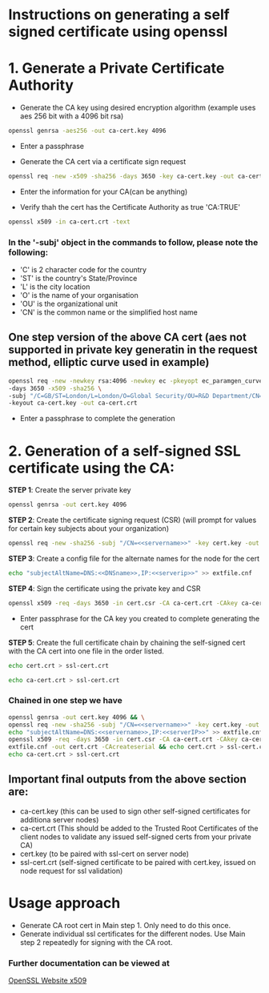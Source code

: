 # Instructions on generating a self signed certificate using openssl

# 1. Generate a Private Certificate Authority
- Generate the CA key using desired encryption algorithm (example uses aes 256 bit with a 4096 bit rsa)
```bash
openssl genrsa -aes256 -out ca-cert.key 4096
```
- Enter a passphrase

- Generate the CA cert via a certificate sign request
```bash
openssl req -new -x509 -sha256 -days 3650 -key ca-cert.key -out ca-cert.crt
```
- Enter the information for your CA(can be anything)

- Verify thah the cert has the Certificate Authority as true 'CA:TRUE'
```bash
openssl x509 -in ca-cert.crt -text
```

### In the '-subj' object in the commands to follow, please note the following:
- 'C' is 2 character code for the country
- 'ST' is the country's State/Province
- 'L' is the city location
- 'O' is the name of your organisation
- 'OU' is the organizational unit
- 'CN' is the common name or the simplified host name

## One step version of the above CA cert (aes not supported in private key generatin in the request method, elliptic curve used in example)
```bash
openssl req -new -newkey rsa:4096 -newkey ec -pkeyopt ec_paramgen_curve:prime256v1 \
-days 3650 -x509 -sha256 \
-subj "/C=GB/ST=London/L=London/O=Global Security/OU=R&D Department/CN=example.com" \
-keyout ca-cert.key -out ca-cert.crt
```

- Enter a passphrase to complete the generation

# 2. Generation of a self-signed SSL certificate using the CA:

__STEP 1__: Create the server private key
```bash
openssl genrsa -out cert.key 4096
```
__STEP 2__: Create the certificate signing request (CSR) (will prompt for values for certain key subjects about your organization)
```bash
openssl req -new -sha256 -subj "/CN=<<servername>>" -key cert.key -out cert.csr
```
__STEP 3__: Create a config file for the alternate names for the node for the cert
```bash
echo "subjectAltName=DNS:<<DNSname>>,IP:<<serverip>>" >> extfile.cnf
```

__STEP 4__: Sign the certificate using the private key and CSR
```bash
openssl x509 -req -days 3650 -in cert.csr -CA ca-cert.crt -CAkey ca-cert.key --extfile extfile.cnf -out cert.crt -CAcreateserial
```
- Enter passphrase for the CA key you created to complete generating the cert

__STEP 5__: Create the full certificate chain by chaining the self-signed cert with the CA cert into one file in the order listed.
```bash
echo cert.crt > ssl-cert.crt
```
```bash
echo ca-cert.crt > ssl-cert.crt
```

### Chained in one step we have
```bash
openssl genrsa -out cert.key 4096 && \
openssl req -new -sha256 -subj "/CN=<<servername>>" -key cert.key -out cert.csr && \
echo "subjectAltName=DNS:<<servername>>,IP:<<serverIP>>" >> extfile.cnf && \
openssl x509 -req -days 3650 -in cert.csr -CA ca-cert.crt -CAkey ca-cert.key --extfile \
extfile.cnf -out cert.crt -CAcreateserial && echo cert.crt > ssl-cert.crt && \
echo ca-cert.crt > ssl-cert.crt
```

## Important final outputs from the above section are:
- ca-cert.key (this can be used to sign other self-signed certificates for additiona server nodes)
- ca-cert.crt (This should be added to the Trusted Root Certificates of the client nodes to validate any issued self-signed certs from your private CA)
- cert.key (to be paired with ssl-cert on server node)
- ssl-cert.crt (self-signed certificate to be paired with cert.key, issued on node request for ssl validation)

# Usage approach
- Generate CA root cert in Main step 1. Only need to do this once.
- Generate individual ssl certificates for the different nodes. Use Main step 2 repeatedly for signing with the CA root.

### Further documentation can be viewed at
[OpenSSL Website x509](https://www.openssl.org/docs/man1.1.1/man1/x509.html)